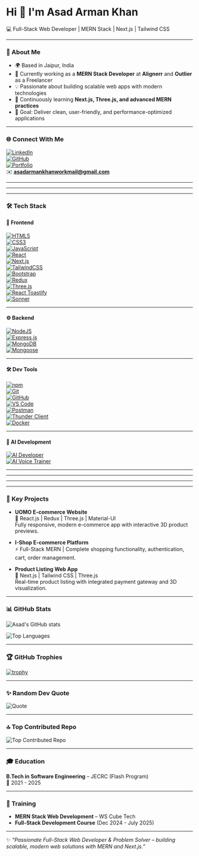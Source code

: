 # Hi 👋 I'm Asad Arman Khan

💻 Full-Stack Web Developer | MERN Stack | Next.js | Tailwind CSS  

---

### 🚀 About Me
- 🌍 Based in Jaipur, India  
- 🔭 Currently working as a **MERN Stack Developer** at **Alignerr** and **Outlier** as a Freelancer 
- 💡 Passionate about building scalable web apps with modern technologies  
- 🌱 Continuously learning **Next.js, Three.js, and advanced MERN practices**  
- 🎯 Goal: Deliver clean, user-friendly, and performance-optimized applications  

---

### 🌐 Connect With Me
[![LinkedIn](https://img.shields.io/badge/LinkedIn-0077B5?style=flat&logo=linkedin&logoColor=white)](https://www.linkedin.com/in/asad-arman-khan-a62b5134b/)  
[![GitHub](https://img.shields.io/badge/GitHub-181717?style=flat&logo=github&logoColor=white)](https://github.com/AsadArmanKhan)  
[![Portfolio](https://img.shields.io/badge/Portfolio-000000?style=flat&logo=vercel&logoColor=white)](https://wscubetech.com/portfolio/web-development/asad-khan?u=qDqQQDScNl3N1o4H7vW_sw==)  
✉️ **asadarmankhanworkmail@gmail.com**  

---

---

---

### 🛠️ Tech Stack

#### 🎨 Frontend
[![HTML5](https://img.shields.io/badge/HTML5-E34F26?style=for-the-badge&logo=html5&logoColor=white)](https://developer.mozilla.org/en-US/docs/Web/HTML)  
[![CSS3](https://img.shields.io/badge/CSS3-1572B6?style=for-the-badge&logo=css3&logoColor=white)](https://developer.mozilla.org/en-US/docs/Web/CSS)  
[![JavaScript](https://img.shields.io/badge/JavaScript-F7DF1E?style=for-the-badge&logo=javascript&logoColor=black)](https://developer.mozilla.org/en-US/docs/Web/JavaScript)  
[![React](https://img.shields.io/badge/React-20232A?style=for-the-badge&logo=react&logoColor=61DAFB)](https://reactjs.org/)  
[![Next.js](https://img.shields.io/badge/Next.js-000000?style=for-the-badge&logo=nextdotjs&logoColor=white)](https://nextjs.org/)  
[![TailwindCSS](https://img.shields.io/badge/Tailwind_CSS-38B2AC?style=for-the-badge&logo=tailwind-css&logoColor=white)](https://tailwindcss.com/)  
[![Bootstrap](https://img.shields.io/badge/Bootstrap-7952B3?style=for-the-badge&logo=bootstrap&logoColor=white)](https://getbootstrap.com/)  
[![Redux](https://img.shields.io/badge/Redux-593D88?style=for-the-badge&logo=redux&logoColor=white)](https://redux.js.org/)  
[![Three.js](https://img.shields.io/badge/Three.js-black?style=for-the-badge&logo=three.js&logoColor=white)](https://threejs.org/)  
[![React Toastify](https://img.shields.io/badge/React_Toastify-FF6F61?style=for-the-badge&logo=react&logoColor=white)](https://fkhadra.github.io/react-toastify/introduction)  
[![Sonner](https://img.shields.io/badge/Sonner-FFB703?style=for-the-badge&logo=react&logoColor=black)](https://sonner.emilkowal.ski/)

---

#### ⚙️ Backend
[![NodeJS](https://img.shields.io/badge/Node.js-6DA55F?style=for-the-badge&logo=node.js&logoColor=white)](https://nodejs.org/)  
[![Express.js](https://img.shields.io/badge/Express.js-000000?style=for-the-badge&logo=express&logoColor=white)](https://expressjs.com/)  
[![MongoDB](https://img.shields.io/badge/MongoDB-4EA94B?style=for-the-badge&logo=mongodb&logoColor=white)](https://www.mongodb.com/)  
[![Mongoose](https://img.shields.io/badge/Mongoose-880000?style=for-the-badge&logo=mongoose&logoColor=white)](https://mongoosejs.com/)

---

#### 🛠️ Dev Tools
[![npm](https://img.shields.io/badge/npm-CB3837?style=for-the-badge&logo=npm&logoColor=white)](https://www.npmjs.com/)  
[![Git](https://img.shields.io/badge/Git-F05033?style=for-the-badge&logo=git&logoColor=white)](https://git-scm.com/)  
[![GitHub](https://img.shields.io/badge/GitHub-181717?style=for-the-badge&logo=github&logoColor=white)](https://github.com/)  
[![VS Code](https://img.shields.io/badge/VS_Code-007ACC?style=for-the-badge&logo=visual-studio-code&logoColor=white)](https://code.visualstudio.com/)  
[![Postman](https://img.shields.io/badge/Postman-FF6C37?style=for-the-badge&logo=postman&logoColor=white)](https://www.postman.com/)  
[![Thunder Client](https://img.shields.io/badge/Thunder_Client-3DDC84?style=for-the-badge&logo=visualstudiocode&logoColor=white)](https://www.thunderclient.com/)  
[![Docker](https://img.shields.io/badge/Docker-2496ED?style=for-the-badge&logo=docker&logoColor=white)](https://www.docker.com/)  

---

#### 🤖 AI Development
[![AI Developer](https://img.shields.io/badge/AI_Developer-0A66C2?style=for-the-badge&logo=openai&logoColor=white)](https://openai.com/)  
[![AI Voice Trainer](https://img.shields.io/badge/AI_Voice_Trainer-FF4081?style=for-the-badge&logo=googleassistant&logoColor=white)](https://cloud.google.com/text-to-speech)  

---


---


---


---

### 📂 Key Projects
- **UOMO E-commerce Website**  
  🛒 React.js | Redux | Three.js | Material-UI  
  Fully responsive, modern e-commerce app with interactive 3D product previews.  

- **I-Shop E-commerce Platform**  
  ⚡ Full-Stack MERN | Complete shopping functionality, authentication, cart, order management.  

- **Product Listing Web App**  
  🚀 Next.js | Tailwind CSS | Three.js  
  Real-time product listing with integrated payment gateway and 3D visualization.  

---

### 📊 GitHub Stats
![Asad's GitHub stats](https://github-readme-stats.vercel.app/api?username=AsadArmanKhan&show_icons=true&theme=radical)  

![Top Languages](https://github-readme-stats.vercel.app/api/top-langs/?username=AsadArmanKhan&layout=compact&theme=radical)  

---

### 🏆 GitHub Trophies
[![trophy](https://github-profile-trophy.vercel.app/?username=AsadArmanKhan&theme=radical&row=1&column=6)](https://github.com/ryo-ma/github-profile-trophy)

---

### ✨ Random Dev Quote
![Quote](https://quotes-github-readme.vercel.app/api?type=horizontal&theme=radical)

---

### 🔝 Top Contributed Repo
![Top Contributed Repo](https://github-contributor-stats.vercel.app/api?username=AsadArmanKhan&limit=5&theme=radical&combine_all_yearly_contributions=true)

---

### 🎓 Education
**B.Tech in Software Engineering** – JECRC (Flash Program)  
📅 2021 - 2025  

---

### 🌱 Training
- **MERN Stack Web Development** – WS Cube Tech  
- **Full-Stack Development Course** (Dec 2024 - July 2025)  

---

✨ *“Passionate Full-Stack Web Developer & Problem Solver – building scalable, modern web solutions with MERN and Next.js.”*  
